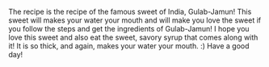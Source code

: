 The recipe is the recipe of the famous sweet of India, Gulab-Jamun! This sweet will makes your water your mouth and will make you love the sweet if you follow the steps and get the ingredients of Gulab-Jamun! I hope you love this sweet and also eat the sweet, savory syrup that comes along with it! It is so thick, and again,  makes your water your mouth. :) Have a good day!